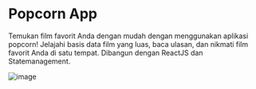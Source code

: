 # Popcorn App

Temukan film favorit Anda dengan mudah dengan menggunakan aplikasi popcorn! Jelajahi basis data film yang luas, baca ulasan, dan nikmati film favorit Anda di satu tempat. Dibangun dengan ReactJS dan Statemanagement.

![image](https://github.com/Azizalfauzi/use-popcorn-app/assets/50761836/8bd89d00-cd33-40c1-95ae-83fdb71f9274)

